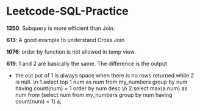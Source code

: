 # Leetcode-SQL-Practice

**1350**: Subquery is more efficient than Join.

**613**: A good example to understand Cross Join

**1076**: order by function is not allowed in temp view.

**619**: 1 and 2 are basically the same. The difference is the output 
- the out put of 1 is always space when there is no rows returned while 2 is null. \n
1.select  top 1 num as num from my_numbers group by num having count(num) = 1 order by num desc \n
2.select max(a.num) as num from (select num from my_numbers group by num having count(num) = 1) a;








